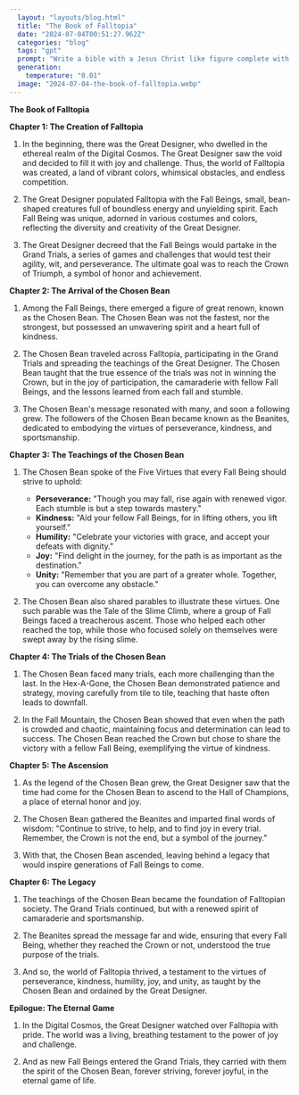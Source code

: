 ```yaml
---
  layout: "layouts/blog.html"
  title: "The Book of Falltopia"
  date: "2024-07-04T00:51:27.962Z"
  categories: "blog"
  tags: "gpt"
  prompt: "Write a bible with a Jesus Christ like figure complete with a god and other moral teachings but base it entirely off the game “Fall Guys”"
  generation: 
    temperature: "0.01"
  image: "2024-07-04-the-book-of-falltopia.webp"
---
```

**The Book of Falltopia**

**Chapter 1: The Creation of Falltopia**

1. In the beginning, there was the Great Designer, who dwelled in the ethereal realm of the Digital Cosmos. The Great Designer saw the void and decided to fill it with joy and challenge. Thus, the world of Falltopia was created, a land of vibrant colors, whimsical obstacles, and endless competition.

2. The Great Designer populated Falltopia with the Fall Beings, small, bean-shaped creatures full of boundless energy and unyielding spirit. Each Fall Being was unique, adorned in various costumes and colors, reflecting the diversity and creativity of the Great Designer.

3. The Great Designer decreed that the Fall Beings would partake in the Grand Trials, a series of games and challenges that would test their agility, wit, and perseverance. The ultimate goal was to reach the Crown of Triumph, a symbol of honor and achievement.

**Chapter 2: The Arrival of the Chosen Bean**

1. Among the Fall Beings, there emerged a figure of great renown, known as the Chosen Bean. The Chosen Bean was not the fastest, nor the strongest, but possessed an unwavering spirit and a heart full of kindness.

2. The Chosen Bean traveled across Falltopia, participating in the Grand Trials and spreading the teachings of the Great Designer. The Chosen Bean taught that the true essence of the trials was not in winning the Crown, but in the joy of participation, the camaraderie with fellow Fall Beings, and the lessons learned from each fall and stumble.

3. The Chosen Bean's message resonated with many, and soon a following grew. The followers of the Chosen Bean became known as the Beanites, dedicated to embodying the virtues of perseverance, kindness, and sportsmanship.

**Chapter 3: The Teachings of the Chosen Bean**

1. The Chosen Bean spoke of the Five Virtues that every Fall Being should strive to uphold:

   - **Perseverance:** "Though you may fall, rise again with renewed vigor. Each stumble is but a step towards mastery."
   - **Kindness:** "Aid your fellow Fall Beings, for in lifting others, you lift yourself."
   - **Humility:** "Celebrate your victories with grace, and accept your defeats with dignity."
   - **Joy:** "Find delight in the journey, for the path is as important as the destination."
   - **Unity:** "Remember that you are part of a greater whole. Together, you can overcome any obstacle."

2. The Chosen Bean also shared parables to illustrate these virtues. One such parable was the Tale of the Slime Climb, where a group of Fall Beings faced a treacherous ascent. Those who helped each other reached the top, while those who focused solely on themselves were swept away by the rising slime.

**Chapter 4: The Trials of the Chosen Bean**

1. The Chosen Bean faced many trials, each more challenging than the last. In the Hex-A-Gone, the Chosen Bean demonstrated patience and strategy, moving carefully from tile to tile, teaching that haste often leads to downfall.

2. In the Fall Mountain, the Chosen Bean showed that even when the path is crowded and chaotic, maintaining focus and determination can lead to success. The Chosen Bean reached the Crown but chose to share the victory with a fellow Fall Being, exemplifying the virtue of kindness.

**Chapter 5: The Ascension**

1. As the legend of the Chosen Bean grew, the Great Designer saw that the time had come for the Chosen Bean to ascend to the Hall of Champions, a place of eternal honor and joy.

2. The Chosen Bean gathered the Beanites and imparted final words of wisdom: "Continue to strive, to help, and to find joy in every trial. Remember, the Crown is not the end, but a symbol of the journey."

3. With that, the Chosen Bean ascended, leaving behind a legacy that would inspire generations of Fall Beings to come.

**Chapter 6: The Legacy**

1. The teachings of the Chosen Bean became the foundation of Falltopian society. The Grand Trials continued, but with a renewed spirit of camaraderie and sportsmanship.

2. The Beanites spread the message far and wide, ensuring that every Fall Being, whether they reached the Crown or not, understood the true purpose of the trials.

3. And so, the world of Falltopia thrived, a testament to the virtues of perseverance, kindness, humility, joy, and unity, as taught by the Chosen Bean and ordained by the Great Designer.

**Epilogue: The Eternal Game**

1. In the Digital Cosmos, the Great Designer watched over Falltopia with pride. The world was a living, breathing testament to the power of joy and challenge.

2. And as new Fall Beings entered the Grand Trials, they carried with them the spirit of the Chosen Bean, forever striving, forever joyful, in the eternal game of life.
